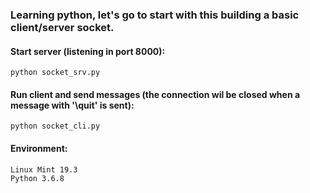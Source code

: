 ### Learning python, let's go to start with this building a basic client/server socket.

#### Start server (listening in port 8000):
```
python socket_srv.py
```

#### Run client and send messages (the connection wil be closed when a message with '\quit' is sent):
```
python socket_cli.py
```

#### Environment:
```
Linux Mint 19.3
Python 3.6.8
```
